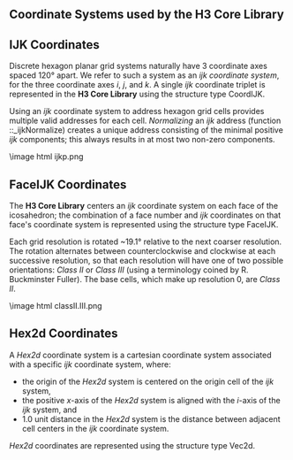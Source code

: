 Coordinate Systems used by the H3 Core Library
---

IJK Coordinates
---

Discrete hexagon planar grid systems naturally have 3 coordinate axes spaced 120&deg; apart. We refer to such a system as an _ijk coordinate system_, for the three coordinate axes _i_, _j_, and _k_. A single _ijk_ coordinate triplet is represented in the __H3 Core Library__ using the structure type CoordIJK.

Using an _ijk_ coordinate system to address hexagon grid cells provides multiple valid addresses for each cell. _Normalizing_ an _ijk_ address (function ::\_ijkNormalize) creates a unique address consisting of the minimal positive _ijk_ components; this always results in at most two non-zero components.

\image html ijkp.png

FaceIJK Coordinates
---

The __H3 Core Library__ centers an _ijk_ coordinate system on each face of the icosahedron; the combination of a face number and _ijk_ coordinates on that face's coordinate system is represented using the structure type FaceIJK.

Each grid resolution is rotated ~19.1&deg; relative to the next coarser resolution. The rotation alternates between counterclockwise and clockwise at each successive resolution, so that each resolution will have one of two possible orientations: _Class II_ or _Class III_ (using a terminology coined by R. Buckminster Fuller). The base cells, which make up resolution 0, are _Class II_.

\image html classII.III.png

Hex2d Coordinates
---

A _Hex2d_ coordinate system is a cartesian coordinate system associated with a specific _ijk_ coordinate system, where:

* the origin of the _Hex2d_ system is centered on the origin cell of the _ijk_ system, 
* the positive _x_-axis of the _Hex2d_ system is aligned with the _i_-axis of the _ijk_ system, and
* 1.0 unit distance in the _Hex2d_ system is the distance between adjacent cell centers in the _ijk_ coordinate system.

_Hex2d_ coordinates are represented using the structure type Vec2d.

